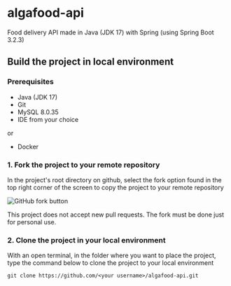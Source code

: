 # algafood-api

Food delivery API made in Java (JDK 17) with Spring (using Spring Boot 3.2.3)


## Build the project in local environment
### Prerequisites
- Java (JDK 17)
- Git
- MySQL 8.0.35
- IDE from your choice

or 

- Docker

### 1. Fork the project to your remote repository
In the project's root directory on github, select the fork option found in the top right corner of the screen to copy the project to your remote repository

![GitHub fork button](https://docs.github.com/assets/cb-40742/mw-1440/images/help/repository/fork-button.webp)

This project does not accept new pull requests. The fork must be done just for personal use.

### 2. Clone the project in your local environment
With an open terminal, in the folder where you want to place the project, type the command below to clone the project to your local environment
```
git clone https://github.com/<your username>/algafood-api.git
```
